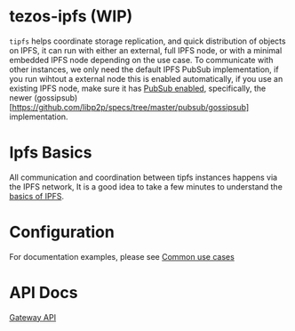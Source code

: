 # tezos-ipfs (WIP)

`tipfs` helps coordinate storage replication, and quick distribution of objects on IPFS,
it can run with either an external, full IPFS node, or with a minimal embedded IPFS node depending on the use case.
To communicate with other instances, we only need the default IPFS PubSub implementation, if you run wihtout a
external node this is enabled automatically, if you use an existing IPFS node, make sure it has [PubSub enabled](https://docs.ipfs.io/how-to/configure-node/#pubsub),
specifically, the newer (gossipsub)[https://github.com/libp2p/specs/tree/master/pubsub/gossipsub] implementation.

# Ipfs Basics
All communication and coordination between tipfs instances happens via the IPFS network, It is a good idea to take a few minutes
to understand the [basics of IPFS](./docs/ipfs_basics.md).

# Configuration
For documentation examples, please see [Common use cases](./docs/common_use.md)

# API Docs

[Gateway API](./docs/gateway.md)